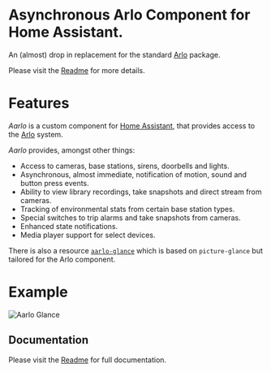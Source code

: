 # Asynchronous Arlo Component for Home Assistant.

An (almost) drop in replacement for the standard [Arlo](https://my.arlo.com/#/cameras) package.

Please visit the [Readme](https://github.com/twrecked/hass-aarlo/blob/master/README.md) for more details.

# Features

_Aarlo_ is a custom component for [Home  Assistant](https://www.home-assistant.io/), that provides access to  the [Arlo](https://www.arlo.com/en-us/) system.

_Aarlo_ provides, amongst other things:
- Access to cameras, base stations, sirens, doorbells and lights.
- Asynchronous, almost immediate, notification of motion, sound and button press events.
- Ability to view library recordings, take snapshots and direct stream from cameras.
- Tracking of environmental stats from certain base station types.
- Special switches to trip alarms and take snapshots from cameras.
- Enhanced state notifications.
- Media player support for select devices.


There is also a resource
[`aarlo-glance`](https://github.com/twrecked/lovelace-hass-aarlo) which is based on `picture-glance` but tailored for the Arlo component.

# Example

![Aarlo Glance](https://github.com/twrecked/hass-aarlo/blob/master/images/aarlo-glance-02.png)

## Documentation

Please visit the [Readme](https://github.com/twrecked/hass-aarlo/blob/master/README.md) for full documentation.
